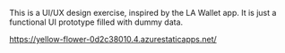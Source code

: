 This is a UI/UX design exercise, inspired by the LA Wallet app.
It is just a functional UI prototype filled with dummy data.

https://yellow-flower-0d2c38010.4.azurestaticapps.net/
